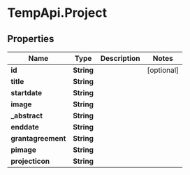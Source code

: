 # TempApi.Project

## Properties

Name | Type | Description | Notes
------------ | ------------- | ------------- | -------------
**id** | **String** |  | [optional] 
**title** | **String** |  | 
**startdate** | **String** |  | 
**image** | **String** |  | 
**_abstract** | **String** |  | 
**enddate** | **String** |  | 
**grantagreement** | **String** |  | 
**pimage** | **String** |  | 
**projecticon** | **String** |  | 


